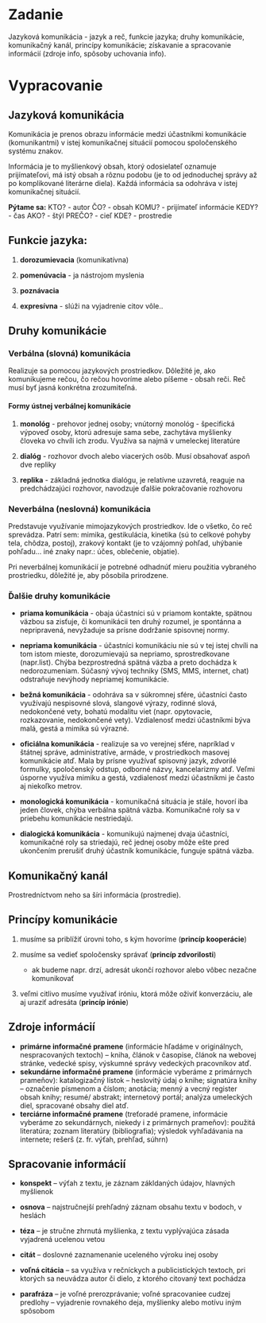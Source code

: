 # Zadanie

Jazyková komunikácia - jazyk a reč, funkcie jazyka; druhy komunikácie, komunikačný kanál, princípy komunikácie; získavanie a spracovanie informácií (zdroje info, spôsoby uchovania info). 

# Vypracovanie

## Jazyková komunikácia

Komunikácia je prenos obrazu informácie medzi účastníkmi komunikácie (komunikantmi) v istej komunikačnej situácií pomocou spoločenského systému znakov.

Informácia je to myšlienkový obsah, ktorý odosielateľ oznamuje prijímateľovi, má istý obsah a rôznu podobu (je to od jednoduchej správy až po komplikované literárne diela). Každá informácia sa odohráva v istej komunikačnej situácií.

**Pýtame sa:** KTO? - autor ČO? - obsah KOMU? - prijímateľ informácie KEDY? - čas AKO? - štýl PREČO? - cieľ KDE? - prostredie

## Funkcie jazyka:

1. **dorozumievacia** (komunikatívna)

2. **pomenúvacia** - ja nástrojom myslenia

3. **poznávacia**

4. **expresívna** - slúži na vyjadrenie citov vôle..

## Druhy komunikácie

### Verbálna (slovná) komunikácia

Realizuje sa pomocou jazykových prostriedkov. Dôležité je, ako komunikujeme rečou, čo rečou hovoríme alebo píšeme - obsah reči. Reč musí byť jasná konkrétna zrozumiteľná.

#### Formy ústnej verbálnej komunikácie

1. **monológ** - prehovor jednej osoby; vnútorný monológ - špecifická výpoveď osoby, ktorú adresuje sama sebe, zachytáva myšlienky človeka vo chvíli ich zrodu. Využíva sa najmä v umeleckej literatúre

2. **dialóg** - rozhovor dvoch alebo viacerých osôb. Musí obsahovať aspoň dve repliky

3. **replika** - základná jednotka dialógu, je relatívne uzavretá, reaguje na predchádzajúci rozhovor, navodzuje ďalšie pokračovanie rozhovoru

### Neverbálna (neslovná) komunikácia

Predstavuje využívanie mimojazykových prostriedkov. Ide o všetko, čo reč sprevádza. Patrí sem: mimika, gestikulácia, kinetika (sú to celkové pohyby tela, chôdza, postoj), zrakový kontakt (je to vzájomný pohľad, uhýbanie pohľadu... iné znaky napr.: účes, oblečenie, objatie).

Pri neverbálnej komunikácií je potrebné odhadnúť mieru použitia vybraného prostriedku, dôležité je, aby pôsobila prirodzene.

### Ďalšie druhy komunikácie

- **priama komunikácia** - obaja účastníci sú v priamom kontakte, spätnou väzbou sa zisťuje, či komunikácii ten druhý rozumel, je spontánna a nepripravená, nevyžaduje sa prísne dodržanie spisovnej normy.

- **nepriama komunikácia** - účastníci komunikáciu nie sú v tej istej chvíli na tom istom mieste, dorozumievajú sa nepriamo, sprostredkovane (napr.list). Chýba bezprostredná spätná väzba a preto dochádza k nedorozumeniam. Súčasný vývoj techniky (SMS, MMS, internet, chat) odstraňuje nevýhody nepriamej komunikácie.

- **bežná komunikácia** - odohráva sa v súkromnej sfére, účastníci často využívajú nespisovné slová, slangové výrazy, rodinné slová, nedokončené vety, bohatú modalitu viet (napr. opytovacie, rozkazovanie, nedokončené vety). Vzdialenosť medzi účastníkmi býva malá, gestá a mimika sú výrazné.

- **oficiálna komunikácia** - realizuje sa vo verejnej sfére, napríklad v štátnej správe, administratíve, armáde, v prostriedkoch masovej komunikácie atď. Mala by prísne využívať spisovný jazyk, zdvorilé formulky, spoločenský odstup, odborné názvy, kancelarizmy atď. Veľmi úsporne využíva mimiku a gestá, vzdialenosť medzi účastníkmi je často aj niekoľko metrov.

- **monologická komunikácia** - komunikačná situácia je stále, hovorí iba jeden človek, chýba verbálna spätná väzba. Komunikačné roly sa v priebehu komunikácie nestriedajú. 

- **dialogická komunikácia** - komunikujú najmenej dvaja účastníci, komunikačné roly sa striedajú, reč jednej osoby môže ešte pred ukončením prerušiť druhý účastník komunikácie, funguje spätná väzba.

## Komunikačný kanál

Prostredníctvom neho sa šíri informácia (prostredie).

## Princípy komunikácie

1. musíme sa priblížiť úrovni toho, s kým hovoríme (**princíp kooperácie**)

2. musíme sa vedieť spoločensky správať (**princíp zdvorilosti**)

    - ak budeme napr. drzí, adresát ukončí rozhovor alebo vôbec nezačne komunikovať

3. veľmi citlivo musíme využívať iróniu, ktorá môže oživiť konverzáciu, ale aj uraziť adresáta (**princíp irónie**)

## Zdroje informácií

- **primárne informačné pramene** (informácie hľadáme v originálnych, nespracovaných textoch) – kniha, článok v časopise, článok na webovej stránke, vedecké spisy, výskumné správy vedeckých pracovníkov atď.
- **sekundárne informačné pramene** (informácie vyberáme z primárnych prameňov): katalogizačný lístok – heslovitý údaj o knihe; signatúra knihy – označenie písmenom a číslom; anotácia; menný a vecný register obsah knihy; resumé/ abstrakt; internetový portál; analýza umeleckých diel, spracované obsahy diel atď.
- **terciárne informačné pramene** (treťoradé pramene, informácie vyberáme zo sekundárnych, niekedy i z primárnych prameňov): použitá literatúra; zoznam literatúry (bibliografia); výsledok vyhľadávania na internete; rešerš (z. fr. výťah, prehľad, súhrn)

## Spracovanie informácií

- **konspekt** – výťah z textu, je záznam zákldaných údajov, hlavných myšlienok

- **osnova** – najstručnejší prehľadný záznam obsahu textu  v bodoch, v heslách

- **téza** – je stručne zhrnutá myšlienka, z textu vyplývajúca zásada vyjadrená ucelenou vetou

- **citát** – doslovné zaznamenanie uceleného výroku inej osoby

- **voľná citácia** – sa využíva v rečníckych a publicistických textoch, pri ktorých sa neuvádza autor či dielo, z ktorého citovaný text pochádza

- **parafráza** – je voľné prerozprávanie; voľné spracovaniee cudzej predlohy – vyjadrenie rovnakého deja, myšlienky alebo motívu iným spôsobom